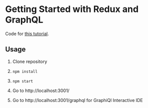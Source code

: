 # Getting Started with Redux and GraphQL

Code for [this tutorial](https://medium.com/@thisbejim/getting-started-with-redux-and-graphql-8384b3b25c56#.krlxc8kpu).

## Usage
1. Clone repository

2. ```npm install```

3. ```npm start```

4. Go to http://localhost:3001/

5. Go to http://localhost:3001/graphql for GraphiQl Interactive IDE

